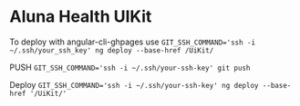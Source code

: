 # Aluna Health UIKit

To deploy with angular-cli-ghpages use
`GIT_SSH_COMMAND='ssh -i ~/.ssh/your_ssh_key' ng deploy --base-href /UiKit/`

PUSH
 `GIT_SSH_COMMAND='ssh -i ~/.ssh/your-ssh-key' git push`

 Deploy
 `GIT_SSH_COMMAND='ssh -i ~/.ssh/your-ssh-key' ng deploy --base-href '/UiKit/'`